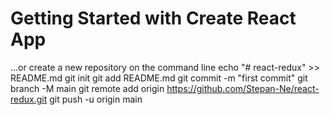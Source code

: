 # Getting Started with Create React App

…or create a new repository on the command line
echo "# react-redux" >> README.md
git init
git add README.md
git commit -m "first commit"
git branch -M main
git remote add origin https://github.com/Stepan-Ne/react-redux.git
git push -u origin main